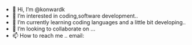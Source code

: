 - 👋 Hi, I’m @konwardk
- 👀 I’m interested in coding,software development..
- 🌱 I’m currently learning coding languages and a little bit developing..
- 💞️ I’m looking to collaborate on ...
- 📫 How to reach me .. email: 

<!---
konwardk/konwardk is a ✨ special ✨ repository because its `README.md` (this file) appears on your GitHub profile.
You can click the Preview link to take a look at your changes.
--->
